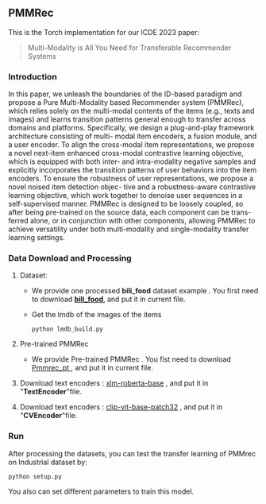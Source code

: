 

## PMMRec

This is the Torch implementation for our ICDE  2023 paper:

> Multi-Modality is All You Need for Transferable Recommender Systems

### Introduction

 In this paper, we unleash the boundaries of the ID-based paradigm and propose a Pure Multi-Modality based Recommender system (PMMRec), which relies solely on the multi-modal contents of the items (e.g., texts and images) and learns transition patterns general enough to transfer across domains and platforms. Specifically, we design a plug-and-play framework architecture consisting of multi- modal item encoders, a fusion module, and a user encoder. To align the cross-modal item representations, we propose a novel next-item enhanced cross-modal contrastive learning objective, which is equipped with both inter- and intra-modality negative samples and explicitly incorporates the transition patterns of user behaviors into the item encoders. To ensure the robustness of user representations, we propose a novel noised item detection objec- tive and a robustness-aware contrastive learning objective, which work together to denoise user sequences in a self-supervised manner. PMMRec is designed to be loosely coupled, so after being pre-trained on the source data, each component can be trans- ferred alone, or in conjunction with other components, allowing PMMRec to achieve versatility under both multi-modality and single-modality transfer learning settings. 



### Data Download and Processing

1. Dataset: 

   - We provide one processed **bili_food** dataset example . You first need to download [**bili_food**](https://drive.google.com/drive/folders/1A952wltpDkmnE-eCegyBrRT9BWa16fJQ?usp=drive_link), and put it in current file.

   - Get the lmdb of the images of the items

     ```shell
     python lmdb_build.py
     ```

     

2. Pre-trained PMMRec

   - We provide Pre-trained PMMRec . You fist need to download [Pmmrec_pt ](https://drive.google.com/drive/folders/1c-pGz0UkG_Ki6V4YyjTsX5fOtNI2RW0a?usp=sharing), and put it in current file.

3. Download text encoders :  [xlm-roberta-base](https://huggingface.co/xlm-roberta-basec) , and put it in "**TextEncoder**"file.

4. Download text encoders :  [clip-vit-base-patch32](https://huggingface.co/openai/clip-vit-base-patch32) , and put it in "**CVEncoder**"file.



### Run

After processing the datasets, you can test the transfer learning of PMMrec  on Industrial dataset by:

```shell
python setup.py 
```

You also can set different parameters to train this model.